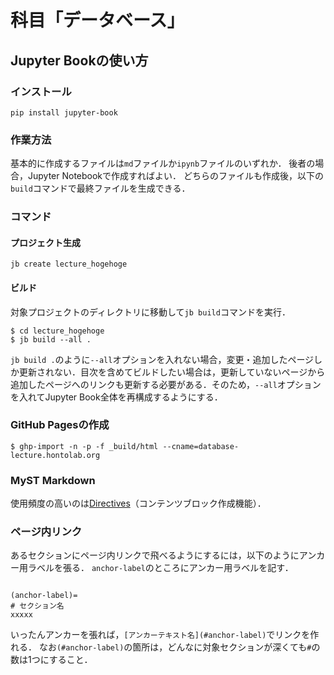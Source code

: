 # 科目「データベース」

## Jupyter Bookの使い方
### インストール
```
pip install jupyter-book
```

### 作業方法
基本的に作成するファイルは`md`ファイルか`ipynb`ファイルのいずれか．
後者の場合，Jupyter Notebookで作成すればよい．
どちらのファイルも作成後，以下の`build`コマンドで最終ファイルを生成できる．

### コマンド
#### プロジェクト生成
```
jb create lecture_hogehoge
```

#### ビルド
対象プロジェクトのディレクトリに移動して`jb build`コマンドを実行．

```
$ cd lecture_hogehoge
$ jb build --all .
```

`jb build .`のように`--all`オプションを入れない場合，変更・追加したページしか更新されない．目次を含めてビルドしたい場合は，更新していないページから追加したページへのリンクも更新する必要がある．そのため，`--all`オプションを入れてJupyter Book全体を再構成するようにする．

### GitHub Pagesの作成
```
$ ghp-import -n -p -f _build/html --cname=database-lecture.hontolab.org
```

### MyST Markdown
使用頻度の高いのは[Directives](https://qiita.com/magolors/items/620860558661b527f267)（コンテンツブロック作成機能）．


### ページ内リンク

あるセクションにページ内リンクで飛べるようにするには，以下のようにアンカー用ラベルを張る．
`anchor-label`のところにアンカー用ラベルを記す．

```

(anchor-label)=
# セクション名
xxxxx

```

いったんアンカーを張れば，`[アンカーテキスト名](#anchor-label)`でリンクを作れる．
なお`(#anchor-label)`の箇所は，どんなに対象セクションが深くても`#`の数は1つにすること．

